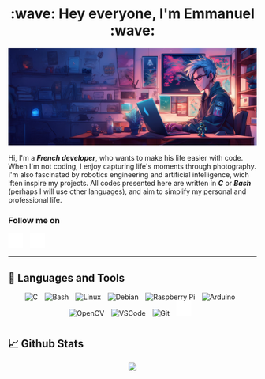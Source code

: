 <div align="center">
  <h1>:wave: Hey everyone, I'm Emmanuel :wave:</h1>
</div>

<!-- Banner -->
<p align="center">
  <img alt="ManuWritesCode Banner" src="img/Header_ManuWritesCode.jpg" />
</p>

Hi, I'm a **_French developer_**, who wants to make his life easier with code. When I'm not coding, I enjoy capturing life's moments through photography. I'm also fascinated by robotics engineering and artificial intelligence, wich iften inspire my projects.
All codes presented here are written in **_C_** or **_Bash_** (perhaps I will use other languages), and aim to simplify my personal and professional life.
<br />

### Follow me on

<p align="left">
  <a href="https://github.com/ManuWritesCode?tab=followers"><img alt="Github" width="30px" style="padding-right:10px;" src="img/icons8-github-64.png" /></a>
  <a href="https://lab.acropolix.fr"><img alt="My french website about robotics" width="30px" style="padding-right:10px;" src="img/icons8-domaine-64.png" /></a>
  &#8287;&#8287;
</p>

---

<!-- Languages and Tools section -->
## 🧰 Languages and Tools
<p align="center">
  <!-- C/C++ -->
  <img alt="C" width="30px" style="padding-right:10px;" src="https://cdn.jsdelivr.net/gh/devicons/devicon@latest/icons/c/c-original.svg" />
  <!-- Bash -->
  <img alt="Bash" width="30px" style="padding-right:10px;" src="https://cdn.jsdelivr.net/gh/devicons/devicon@latest/icons/bash/bash-original.svg" />     
  <!-- Linux -->
  <img alt="Linux" width="30px" style="padding-right:10px;" src="https://cdn.jsdelivr.net/gh/devicons/devicon@latest/icons/linux/linux-original.svg" />
  <!-- Debian -->
  <img alt="Debian" width="30px" style="padding-right:10px;" src="https://cdn.jsdelivr.net/gh/devicons/devicon@latest/icons/debian/debian-original.svg" />
  <!-- Raspberry Pi -->
  <img alt="Raspberry Pi" width="30px" style="padding-right:10px;" src="https://cdn.jsdelivr.net/gh/devicons/devicon@latest/icons/raspberrypi/raspberrypi-original.svg" />
  <!-- Arduino -->
  <img alt="Arduino" width="30px" style="padding-right:10px;" src="https://cdn.jsdelivr.net/gh/devicons/devicon@latest/icons/arduino/arduino-original.svg" />
  <!-- OpenCV -->
  <img alt="OpenCV" width="30px" style="padding-right:10px;" src="https://cdn.jsdelivr.net/gh/devicons/devicon@latest/icons/opencv/opencv-original.svg" />
  <!-- VSCode -->
  <img alt="VSCode" width="30px" style="padding-right:10px;" src="https://cdn.jsdelivr.net/gh/devicons/devicon@latest/icons/vscode/vscode-original.svg" />
  <!-- Git -->
  <img alt="Git" width="30px" style="padding-right:10px;" src="https://cdn.jsdelivr.net/gh/devicons/devicon@latest/icons/git/git-original.svg" />
  <!-- Github -->
  <!-- <img alt="GitHub" width="30px" style="padding-right:10px;" src="https://cdn.jsdelivr.net/gh/devicons/devicon@latest/icons/github/github-original.svg" /> -->
  <img alt="Github" width="30px" style="padding-right:10px;" src="img/icons8-github-64.png" />
</p>
<!-- <img align="left" alt="HTML" width="30px" style="padding-right:10px;" src="https://cdn.jsdelivr.net/gh/devicons/devicon/icons/html5/html5-plain.svg" />
<img align="left" alt="CSS" width="30px" style="padding-right:10px;" src="https://cdn.jsdelivr.net/gh/devicons/devicon/icons/css3/css3-plain.svg" />
<img align="left" alt="JavaScript" width="30px" style="padding-right:10px;" src="https://cdn.jsdelivr.net/gh/devicons/devicon/icons/javascript/javascript-plain.svg" /> -->

#

## 📈 Github Stats
<p align="center">
  <img src="https://github-readme-stats.vercel.app/api?username=ManuWritesCode&show_icons=true&theme=algolia" />
</p>

<!--![Lab Acropolix' GitHub stats](https://github-readme-stats.vercel.app/api?username=LabAcropolix&show_icons=true&theme=algolia)-->


#
